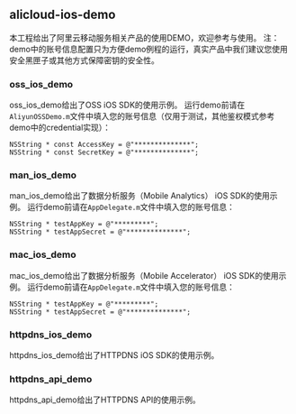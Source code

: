 ## alicloud-ios-demo
本工程给出了阿里云移动服务相关产品的使用DEMO，欢迎参考与使用。
注：demo中的账号信息配置只为方便demo例程的运行，真实产品中我们建议您使用安全黑匣子或其他方式保障密钥的安全性。

### oss_ios_demo
oss_ios_demo给出了OSS iOS SDK的使用示例。
运行demo前请在`AliyunOSSDemo.m`文件中填入您的账号信息（仅用于测试，其他鉴权模式参考demo中的credential实现）：

```
NSString * const AccessKey = @"**************";
NSString * const SecretKey = @"**************";
```

### man_ios_demo
man_ios_demo给出了数据分析服务（Mobile Analytics） iOS SDK的使用示例。
运行demo前请在`AppDelegate.m`文件中填入您的账号信息：

```
NSString * testAppKey = @"*********";
NSString * testAppSecret = @"**************";
```

### mac_ios_demo
mac_ios_demo给出了数据分析服务（Mobile Accelerator） iOS SDK的使用示例。
运行demo前请在`AppDelegate.m`文件中填入您的账号信息：

```
NSString * testAppKey = @"*********";
NSString * testAppSecret = @"**************";
```

### httpdns_ios_demo
httpdns_ios_demo给出了HTTPDNS iOS SDK的使用示例。

### httpdns_api_demo
httpdns_api_demo给出了HTTPDNS API的使用示例。
